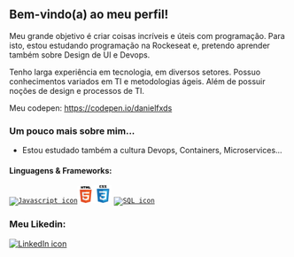 <h2> Bem-vindo(a) ao meu perfil! </h2>

<p>
  Meu grande objetivo é criar coisas incríveis e úteis com programação. Para isto, estou estudando programação na Rockeseat e, pretendo aprender também sobre Design de UI e Devops.

Tenho larga experiência em tecnologia, em diversos setores. Possuo conhecimentos variados em TI e metodologias ágeis. Além de possuir noções de design e processos de TI.

Meu codepen: https://codepen.io/danielfxds
</p>

### Um pouco mais sobre mim... 
- Estou estudado também a cultura Devops, Containers, Microservices...

<h4>Linguagens & Frameworks:</h4>
<p><code><a target="_blank" rel="noopener noreferrer" href="https://raw.githubusercontent.com/github/explore/80688e429a7d4ef2fca1e82350fe8e3517d3494d/topics/javascript/javascript.png"><img width="30px" src="https://img.icons8.com/color/72/javascript.png" alt="Javascript icon"></a></code><code><a target="_blank" rel="noopener noreferrer" href="https://raw.githubusercontent.com/github/explore/80688e429a7d4ef2fca1e82350fe8e3517d3494d/topics/html/html.png"><img width="30px" " src="https://raw.githubusercontent.com/github/explore/80688e429a7d4ef2fca1e82350fe8e3517d3494d/topics/html/html.png" alt="HTML5 icon"></a></code><code><a target="_blank" rel="noopener noreferrer" href="https://raw.githubusercontent.com/github/explore/80688e429a7d4ef2fca1e82350fe8e3517d3494d/topics/css/css.png"><img height="32" src="https://raw.githubusercontent.com/github/explore/80688e429a7d4ef2fca1e82350fe8e3517d3494d/topics/css/css.png" alt="CSS3 icon" style="max-width:100%;"></a></code>
<code><a target="_blank" rel="noopener noreferrer" href="https://img.icons8.com/officexs/72/sql.png"><img width="30px" src="https://img.icons8.com/officexs/72/sql.png" alt="SQL icon" style="max-width:100%;"></a></code>
</p>

### Meu Likedin:
<a target="_blank" rel="noopener noreferrer" href="https://www.linkedin.com/in/danielfxds/"><img height="32" src="https://cdn-icons-png.flaticon.com/512/145/145807.png" alt="LinkedIn icon" style="max-width:100%;"></a>
